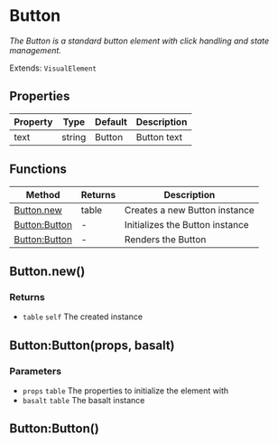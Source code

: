 # Button
_The Button is a standard button element with click handling and state management._

Extends: `VisualElement`

## Properties

|Property|Type|Default|Description|
|---|---|---|---|
|text|string|Button|Button text|

## Functions

|Method|Returns|Description|
|---|---|---|
|[Button.new](#button-new)|table|Creates a new Button instance|
|[Button:Button](#button-button-props-basalt)|-|Initializes the Button instance|
|[Button:Button](#button-button)|-|Renders the Button|

## Button.new()
### Returns
* `table` `self` The created instance

## Button:Button(props, basalt)
### Parameters
* `props` `table` The properties to initialize the element with
* `basalt` `table` The basalt instance

## Button:Button()